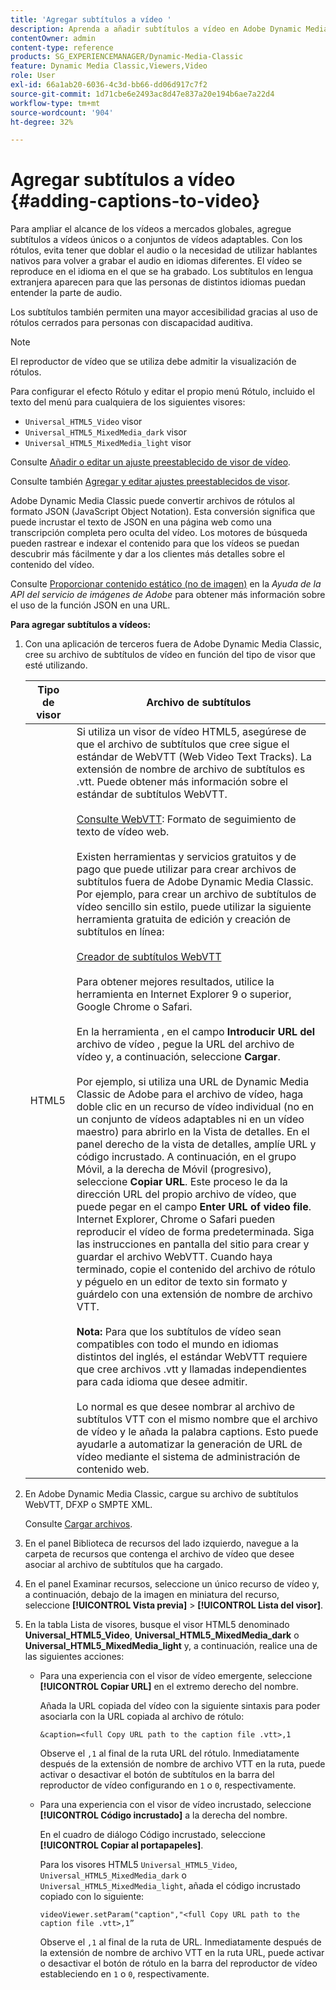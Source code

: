 ```yaml
---
title: 'Agregar subtítulos a vídeo '
description: Aprenda a añadir subtítulos a vídeo en Adobe Dynamic Media Classic.
contentOwner: admin
content-type: reference
products: SG_EXPERIENCEMANAGER/Dynamic-Media-Classic
feature: Dynamic Media Classic,Viewers,Video
role: User
exl-id: 66a1ab20-6036-4c3d-bb66-dd06d917c7f2
source-git-commit: 1d71cbe6e2493ac8d47e837a20e194b6ae7a22d4
workflow-type: tm+mt
source-wordcount: '904'
ht-degree: 32%

---
```


# Agregar subtítulos a vídeo {#adding-captions-to-video}

Para ampliar el alcance de los vídeos a mercados globales, agregue subtítulos a vídeos únicos o a conjuntos de vídeos adaptables. Con los rótulos, evita tener que doblar el audio o la necesidad de utilizar hablantes nativos para volver a grabar el audio en idiomas diferentes. El vídeo se reproduce en el idioma en el que se ha grabado. Los subtítulos en lengua extranjera aparecen para que las personas de distintos idiomas puedan entender la parte de audio.

Los subtítulos también permiten una mayor accesibilidad gracias al uso de rótulos cerrados para personas con discapacidad auditiva.

>[!NOTE]
>
>El reproductor de vídeo que se utiliza debe admitir la visualización de rótulos.

Para configurar el efecto Rótulo y editar el propio menú Rótulo, incluido el texto del menú para cualquiera de los siguientes visores:

* `Universal_HTML5_Video` visor
* `Universal_HTML5_MixedMedia_dark` visor
* `Universal_HTML5_MixedMedia_light` visor

Consulte [Añadir o editar un ajuste preestablecido de visor de vídeo](previewing-videos-video-viewer.md#adding_or_editing_a_video_viewer_preset).

Consulte también [Agregar y editar ajustes preestablecidos de visor](application-setup.md#adding_and_editing_viewer_presets).

Adobe Dynamic Media Classic puede convertir archivos de rótulos al formato JSON (JavaScript Object Notation). Esta conversión significa que puede incrustar el texto de JSON en una página web como una transcripción completa pero oculta del vídeo. Los motores de búsqueda pueden rastrear e indexar el contenido para que los vídeos se puedan descubrir más fácilmente y dar a los clientes más detalles sobre el contenido del vídeo.

Consulte [Proporcionar contenido estático (no de imagen)](https://experienceleague.adobe.com/docs/dynamic-media-developer-resources/image-serving-api/image-serving-api/c-serving-static-nonimage-contents.html?lang=en#image-serving-api) en la *Ayuda de la API del servicio de imágenes de Adobe* para obtener más información sobre el uso de la función JSON en una URL.

**Para agregar subtítulos a vídeos:**

1. Con una aplicación de terceros fuera de Adobe Dynamic Media Classic, cree su archivo de subtítulos de vídeo en función del tipo de visor que esté utilizando.

   | Tipo de visor | Archivo de subtítulos |
   |--- |--- |
   | HTML5 | Si utiliza un visor de vídeo HTML5, asegúrese de que el archivo de subtítulos que cree sigue el estándar de WebVTT (Web Video Text Tracks). La extensión de nombre de archivo de subtítulos es .vtt. Puede obtener más información sobre el estándar de subtítulos WebVTT.<br><br>[Consulte WebVTT](https://w3c.github.io/webvtt/): Formato de seguimiento de texto de vídeo web. <br><br>Existen herramientas y servicios gratuitos y de pago que puede utilizar para crear archivos de subtítulos fuera de Adobe Dynamic Media Classic. Por ejemplo, para crear un archivo de subtítulos de vídeo sencillo sin estilo, puede utilizar la siguiente herramienta gratuita de edición y creación de subtítulos en línea: <br><br>[Creador de subtítulos WebVTT](https://testdrive-archive.azurewebsites.net/Graphics/CaptionMaker/Default.html) <br><br>Para obtener mejores resultados, utilice la herramienta en Internet Explorer 9 o superior, Google Chrome o Safari. <br><br>En la herramienta , en el campo  <b>Introducir URL del </b> archivo de vídeo , pegue la URL del archivo de vídeo y, a continuación, seleccione  <b>Cargar</b>. <br><br>Por ejemplo, si utiliza una URL de Dynamic Media Classic de Adobe para el archivo de vídeo, haga doble clic en un recurso de vídeo individual (no en un conjunto de vídeos adaptables ni en un vídeo maestro) para abrirlo en la Vista de detalles. En el panel derecho de la vista de detalles, amplíe URL y código incrustado. A continuación, en el grupo Móvil, a la derecha de Móvil (progresivo), seleccione <b>Copiar URL</b>. Este proceso le da la dirección URL del propio archivo de vídeo, que puede pegar en el campo <b>Enter URL of video file</b>. Internet Explorer, Chrome o Safari pueden reproducir el vídeo de forma predeterminada. Siga las instrucciones en pantalla del sitio para crear y guardar el archivo WebVTT. Cuando haya terminado, copie el contenido del archivo de rótulo y péguelo en un editor de texto sin formato y guárdelo con una extensión de nombre de archivo VTT. <br><br><b>Nota:</b> Para que los subtítulos de vídeo sean compatibles con todo el mundo en idiomas distintos del inglés, el estándar WebVTT requiere que cree archivos .vtt y llamadas independientes para cada idioma que desee admitir. <br><br>Lo normal es que desee nombrar al archivo de subtítulos VTT con el mismo nombre que el archivo de vídeo y le añada la palabra captions. Esto puede ayudarle a automatizar la generación de URL de vídeo mediante el sistema de administración de contenido web. |

1. En Adobe Dynamic Media Classic, cargue su archivo de subtítulos WebVTT, DFXP o SMPTE XML.

   Consulte [Cargar archivos](uploading-files.md#uploading_files).

1. En el panel Biblioteca de recursos del lado izquierdo, navegue a la carpeta de recursos que contenga el archivo de vídeo que desee asociar al archivo de subtítulos que ha cargado.
1. En el panel Examinar recursos, seleccione un único recurso de vídeo y, a continuación, debajo de la imagen en miniatura del recurso, seleccione **[!UICONTROL Vista previa]** > **[!UICONTROL Lista del visor]**.
1. En la tabla Lista de visores, busque el visor HTML5 denominado **Universal_HTML5_Video**, **Universal_HTML5_MixedMedia_dark** o **Universal_HTML5_MixedMedia_light** y, a continuación, realice una de las siguientes acciones:

   * Para una experiencia con el visor de vídeo emergente, seleccione **[!UICONTROL Copiar URL]** en el extremo derecho del nombre.

      Añada la URL copiada del vídeo con la siguiente sintaxis para poder asociarla con la URL copiada al archivo de rótulo:

      `&caption=<full Copy URL path to the caption file .vtt>,1`

      Observe el `,1` al final de la ruta URL del rótulo. Inmediatamente después de la extensión de nombre de archivo VTT en la ruta, puede activar o desactivar el botón de subtítulos en la barra del reproductor de vídeo configurando en `1` o `0`, respectivamente.

   * Para una experiencia con el visor de vídeo incrustado, seleccione **[!UICONTROL Código incrustado]** a la derecha del nombre.

      En el cuadro de diálogo Código incrustado, seleccione **[!UICONTROL Copiar al portapapeles]**.

      Para los visores HTML5 `Universal_HTML5_Video`, `Universal_HTML5_MixedMedia_dark` o `Universal_HTML5_MixedMedia_light`, añada el código incrustado copiado con lo siguiente:

      `videoViewer.setParam("caption","<full Copy URL path to the caption file .vtt>,1”`

      Observe el `,1` al final de la ruta de URL. Inmediatamente después de la extensión de nombre de archivo VTT en la ruta URL, puede activar o desactivar el botón de rótulo en la barra del reproductor de vídeo estableciendo en `1` o `0`, respectivamente.
